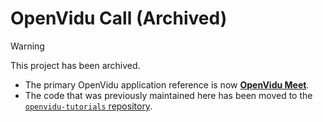 # OpenVidu Call (Archived)

> [!WARNING]
> This project has been archived.
> - The primary OpenVidu application reference is now [**OpenVidu Meet**](https://github.com/OpenVidu/openvidu-meet).
> - The code that was previously maintained here has been moved to the [`openvidu-tutorials` repository](https://github.com/OpenVidu/openvidu-tutorials/tree/master/openvidu-components-angular/openvidu-demo-app).

